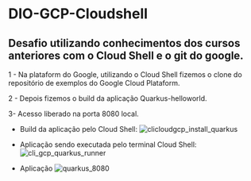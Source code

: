 # DIO-GCP-Cloudshell

## Desafio utilizando conhecimentos dos cursos anteriores com o Cloud Shell e o git do google.

1 - Na plataform do Google, utilizando o Cloud Shell fizemos o clone do repositório de exemplos do Google Cloud Plataform.

2 - Depois fizemos o build da aplicação Quarkus-helloworld.

3-  Acesso liberado na porta 8080 local.




- Build da aplicação pelo Cloud Shell:
![clicloudgcp_install_quarkus](https://user-images.githubusercontent.com/105304356/220737088-92797b86-21b4-419f-9c0a-d72e322993fc.png)

- Aplicação sendo executada pelo terminal Cloud Shell: 
![cli_gcp_quarkus_runner](https://user-images.githubusercontent.com/105304356/220737223-4f4aa97a-31cb-4c25-a54e-df15110d1cc8.png)

- Aplicação
![quarkus_8080](https://user-images.githubusercontent.com/105304356/220737488-aafe3fd4-41c8-4f87-a732-02805492248d.png)

